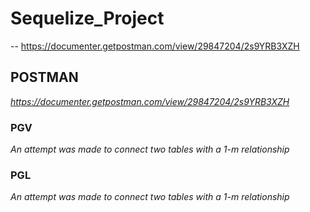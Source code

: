 # Sequelize_Project
-- https://documenter.getpostman.com/view/29847204/2s9YRB3XZH

## POSTMAN

_https://documenter.getpostman.com/view/29847204/2s9YRB3XZH_

### PGV

_An attempt was made to connect two tables with a 1-m relationship_

### PGL

_An attempt was made to connect two tables with a 1-m relationship_
